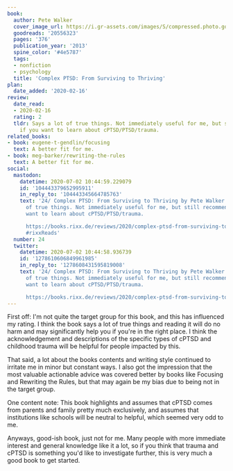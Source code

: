 ```yaml
---
book:
  author: Pete Walker
  cover_image_url: https://i.gr-assets.com/images/S/compressed.photo.goodreads.com/books/1389830032l/20556323.jpg
  goodreads: '20556323'
  pages: '376'
  publication_year: '2013'
  spine_color: '#4e5787'
  tags:
  - nonfiction
  - psychology
  title: 'Complex PTSD: From Surviving to Thriving'
plan:
  date_added: '2020-02-16'
review:
  date_read:
  - 2020-02-16
  rating: 2
  tldr: Says a lot of true things. Not immediately useful for me, but still recommended
    if you want to learn about cPTSD/PTSD/trauma.
related_books:
- book: eugene-t-gendlin/focusing
  text: A better fit for me.
- book: meg-barker/rewriting-the-rules
  text: A better fit for me.
social:
  mastodon:
    datetime: 2020-07-02 10:44:59.229079
    id: '104443379652995911'
    in_reply_to: '104443345664785763'
    text: '24/ Complex PTSD: From Surviving to Thriving by Pete Walker. Says a lot
      of true things. Not immediately useful for me, but still recommended if you
      want to learn about cPTSD/PTSD/trauma.

      https://books.rixx.de/reviews/2020/complex-ptsd-from-surviving-to-thriving/
      #rixxReads'
  number: 24
  twitter:
    datetime: 2020-07-02 10:44:58.936739
    id: '1278610606849961985'
    in_reply_to: '1278608431595819008'
    text: '24/ Complex PTSD: From Surviving to Thriving by Pete Walker. Says a lot
      of true things. Not immediately useful for me, but still recommended if you
      want to learn about cPTSD/PTSD/trauma.

      https://books.rixx.de/reviews/2020/complex-ptsd-from-surviving-to-thriving/'
---
```


First off: I'm not quite the target group for this book, and this has influenced my rating. I think the book says a lot of true things and reading it will do no harm and may significantly help you if you're in the right place. I think the acknowledgement and descriptions of the specific types of cPTSD and childhood trauma will be helpful for people impacted by this.

That said, a lot about the books contents and writing style continued to irritate me in minor but constant ways. I also got the impression that the most valuable actionable advice was covered better by books like Focusing and Rewriting the Rules, but that may again be my bias due to being not in the target group.

One content note: This book highlights and assumes that cPTSD comes from parents and family pretty much exclusively, and assumes that institutions like schools will be neutral to helpful, which seemed very odd to me.

Anyways, good-ish book, just not for me. Many people with more immediate interest and general knowledge like it a lot,
so if you think that trauma and cPTSD is something you'd like to investigate further, this is very much a good book to
get started.
